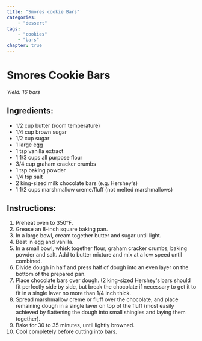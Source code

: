 ```yaml
---
title: "Smores cookie Bars"
categories:
    - "dessert"
tags: 
    - "cookies"
    - "bars"
chapter: true
---
```

# Smores Cookie Bars
*Yield: 16 bars*

## Ingredients:

- 1/2 cup butter (room temperature) 
- 1/4 cup brown sugar
- 1/2 cup sugar 
- 1 large egg
- 1 tsp vanilla extract
- 1 1/3 cups all purpose flour
- 3/4 cup graham cracker crumbs
- 1 tsp baking powder 
- 1/4 tsp salt
- 2 king-sized milk chocolate bars (e.g. Hershey's)
- 1 1/2 cups marshmallow creme/fluff (not melted marshmallows)

## Instructions:

1. Preheat oven to 350°F. 
2. Grease an 8-inch square baking pan.
3. In a large bowl, cream together butter and sugar until light. 
4. Beat in egg and vanilla. 
5. In a small bowl, whisk together flour, graham cracker crumbs, baking powder and salt. Add to butter mixture and mix at a low speed until combined.
6. Divide dough in half and press half of dough into an even layer on the bottom of the prepared pan.
7. Place chocolate bars over dough. (2 king-sized Hershey's bars should fit perfectly side by side, but break the chocolate if necessary to get it to fit in a single laver no more than 1/4 inch thick. 
8. Spread marshmallow creme or fluff over the chocolate, and place remaining dough in a single laver on top of the fluff (most easily achieved by flattening the dough into small shingles and laying them together).
9. Bake for 30 to 35 minutes, until lightly browned. 
10. Cool completely before cutting into bars.
